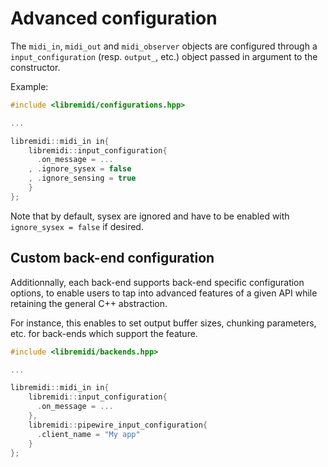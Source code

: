 # Advanced configuration

The `midi_in`, `midi_out` and `midi_observer` objects are configured through a `input_configuration` (resp. `output_`, etc.) object passed in argument to the constructor.

Example:

```cpp
#include <libremidi/configurations.hpp>

...

libremidi::midi_in in{
    libremidi::input_configuration{
      .on_message = ...
    , .ignore_sysex = false
    , .ignore_sensing = true
    }
};
```

Note that by default, sysex are ignored and have to be enabled with `ignore_sysex = false` if desired.

## Custom back-end configuration

Additionnally, each back-end supports back-end specific configuration options, to enable users to tap into advanced features of a given API while retaining the general C++ abstraction.

For instance, this enables to set output buffer sizes, chunking parameters, etc. for back-ends which support the feature.


```cpp
#include <libremidi/backends.hpp>

...

libremidi::midi_in in{
    libremidi::input_configuration{
      .on_message = ...
    },
    libremidi::pipewire_input_configuration{
      .client_name = "My app"
    }
};
```
